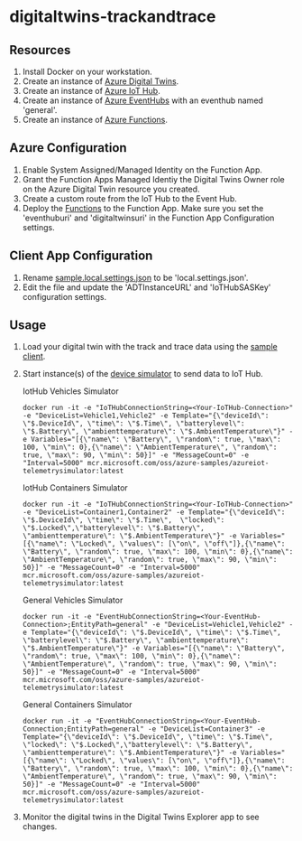 # digitaltwins-trackandtrace

## Resources
1. Install Docker on your workstation.
2. Create an instance of [Azure Digital Twins](https://ms.portal.azure.com/#create/Microsoft.DigitalTwins).
3. Create an instance of [Azure IoT Hub](https://ms.portal.azure.com/#create/Microsoft.IotHub).
4. Create an instance of [Azure EventHubs](https://ms.portal.azure.com/#create/Microsoft.EventHub) with an eventhub named 'general'.
5. Create an instance of [Azure Functions](https://ms.portal.azure.com/#create/Microsoft.FunctionApp).

## Azure Configuration
1. Enable System Assigned/Managed Identity on the Function App.
2. Grant the Function Apps Managed Identiy the Digital Twins Owner role on the Azure Digital Twin resource you created.
3. Create a custom route from the IoT Hub to the Event Hub.
4. Deploy the [Functions](Functions) to the Function App.  Make sure you set the 'eventhuburi' and 'digitaltwinsuri' in the Function App Configuration settings.

## Client App Configuration
1. Rename [sample.local.settings.json](client/sample.local.settings.json) to be 'local.settings.json'.
2. Edit the file and update the 'ADTInstanceURL' and 'IoTHubSASKey' configuration settings.

## Usage
1. Load your digital twin with the track and trace data using the [sample client](client).
2. Start instance(s) of the [device simulator](https://docs.microsoft.com/en-us/samples/azure-samples/iot-telemetry-simulator/azure-iot-device-telemetry-simulator/) to send data to IoT Hub.

    IotHub Vehicles Simulator

    `docker run -it -e "IoTHubConnectionString=<Your-IoTHub-Connection>" -e "DeviceList=Vehicle1,Vehicle2" -e Template="{\"deviceId\": \"$.DeviceId\", \"time\": \"$.Time\", \"batterylevel\": \"$.Battery\", \"ambienttemperature\": \"$.AmbientTemperature\"}" -e Variables="[{\"name\": \"Battery\", \"random\": true, \"max\": 100, \"min\": 0},{\"name\": \"AmbientTemperature\", \"random\": true, \"max\": 90, \"min\": 50}]" -e "MessageCount=0" -e "Interval=5000" mcr.microsoft.com/oss/azure-samples/azureiot-telemetrysimulator:latest`

    IotHub Containers Simulator

    `docker run -it -e "IoTHubConnectionString=<Your-IoTHub-Connection>" -e "DeviceList=Container1,Container2" -e Template="{\"deviceId\": \"$.DeviceId\", \"time\": \"$.Time\",  \"locked\": \"$.Locked\",\"batterylevel\": \"$.Battery\", \"ambienttemperature\": \"$.AmbientTemperature\"}" -e Variables="[{\"name\": \"Locked\", \"values\": [\"on\", \"off\"]},{\"name\": \"Battery\", \"random\": true, \"max\": 100, \"min\": 0},{\"name\": \"AmbientTemperature\", \"random\": true, \"max\": 90, \"min\": 50}]" -e "MessageCount=0" -e "Interval=5000" mcr.microsoft.com/oss/azure-samples/azureiot-telemetrysimulator:latest`

    General Vehicles Simulator

    `docker run -it -e "EventHubConnectionString=<Your-EventHub-Connection>;EntityPath=general" -e "DeviceList=Vehicle1,Vehicle2" -e Template="{\"deviceId\": \"$.DeviceId\", \"time\": \"$.Time\", \"batterylevel\": \"$.Battery\", \"ambienttemperature\": \"$.AmbientTemperature\"}" -e Variables="[{\"name\": \"Battery\", \"random\": true, \"max\": 100, \"min\": 0},{\"name\": \"AmbientTemperature\", \"random\": true, \"max\": 90, \"min\": 50}]" -e "MessageCount=0" -e "Interval=5000" mcr.microsoft.com/oss/azure-samples/azureiot-telemetrysimulator:latest`

    General Containers Simulator

    `docker run -it -e "EventHubConnectionString=<Your-EventHub-Connection;EntityPath=general" -e "DeviceList=Container3" -e Template="{\"deviceId\": \"$.DeviceId\", \"time\": \"$.Time\",  \"locked\": \"$.Locked\",\"batterylevel\": \"$.Battery\", \"ambienttemperature\": \"$.AmbientTemperature\"}" -e Variables="[{\"name\": \"Locked\", \"values\": [\"on\", \"off\"]},{\"name\": \"Battery\", \"random\": true, \"max\": 100, \"min\": 0},{\"name\": \"AmbientTemperature\", \"random\": true, \"max\": 90, \"min\": 50}]" -e "MessageCount=0" -e "Interval=5000" mcr.microsoft.com/oss/azure-samples/azureiot-telemetrysimulator:latest`
    
3. Monitor the digital twins in the Digital Twins Explorer app to see changes.